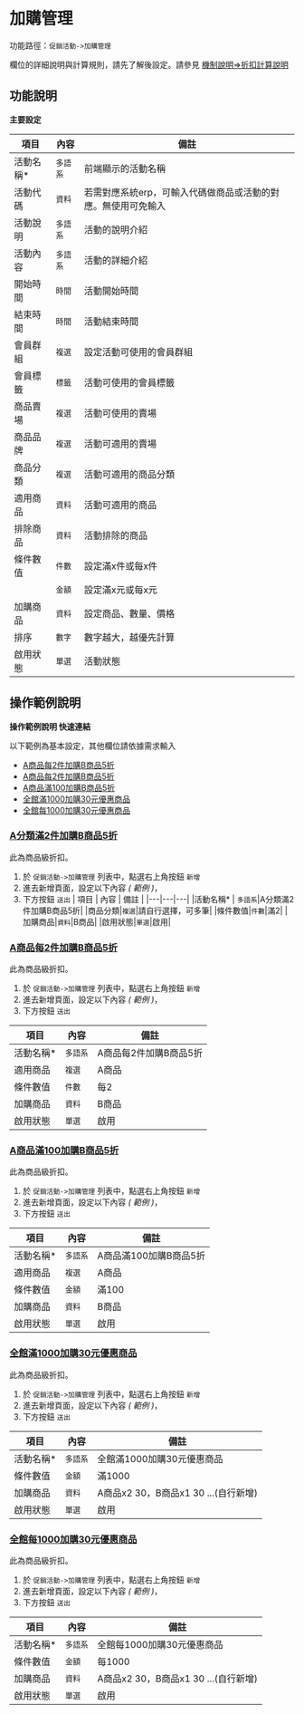 #  加購管理

功能路徑：`促銷活動->加購管理`

欄位的詳細說明與計算規則，請先了解後設定。請參見 [機制說明=>折扣計算說明](/guide/web#折扣說明與計算規則)


##  功能說明

**主要設定**

| 項目  | 內容 | 備註 |
|---|---|---|
|活動名稱* | `多語系`|前端顯示的活動名稱 |
|活動代碼|`資料`|若需對應系統erp，可輸入代碼做商品或活動的對應。無使用可免輸入|
|活動說明|`多語系`|活動的說明介紹|
|活動內容|`多語系`|活動的詳細介紹|
|開始時間|`時間`|活動開始時間|
|結束時間|`時間`|活動結束時間|
|會員群組|`複選`|設定活動可使用的會員群組|
|會員標籤|`標籤`|活動可使用的會員標籤|
|商品賣場|`複選`|活動可使用的賣場|
|商品品牌|`複選`|活動可適用的賣場|
|商品分類|`複選`|活動可適用的商品分類|
|適用商品|`資料`|活動可適用的商品|
|排除商品|`資料`|活動排除的商品|
|條件數值|`件數`|設定滿x件或每x件|
| |`金額`|設定滿x元或每x元|
|加購商品|`資料`|設定商品、數量、價格|
|排序|`數字`|數字越大，越優先計算|
|啟用狀態|`單選`|活動狀態|






## 操作範例說明

**操作範例說明 快速連結**

以下範例為基本設定，其他欄位請依據需求輸入

* [A商品每2件加購B商品5折](/guide/sale-addition#A商品每2件加購B商品5折)
* [A商品每2件加購B商品5折](/guide/sale-addition#A商品每2件加購B商品5折)
* [A商品滿100加購B商品5折](/guide/sale-addition#A商品滿100加購B商品5折)
* [全館滿1000加購30元優惠商品](/guide/sale-addition#全館滿1000加購30元優惠商品)
* [全館每1000加購30元優惠商品](/guide/sale-addition#全館每1000加購30元優惠商品)

### [A分類滿2件加購B商品5折](/guide/sale-addition#A分類滿2件加購B商品5折)

此為商品級折扣。

1. 於 `促銷活動->加購管理` 列表中，點選右上角按鈕 `新增`
2. 進去新增頁面，設定以下內容 _( 範例 )_，
3. 下方按鈕 `送出`
| 項目  | 內容 | 備註 |
|---|---|---|
|活動名稱* | `多語系`|A分類滿2件加購B商品5折|
|商品分類|`複選`|請自行選擇，可多筆|
|條件數值|`件數`|滿2|
|加購商品|`資料`|B商品|
|啟用狀態|`單選`|啟用|



### [A商品每2件加購B商品5折](/guide/sale-addition#A商品每2件加購B商品5折)

此為商品級折扣。

1. 於 `促銷活動->加購管理` 列表中，點選右上角按鈕 `新增`
2. 進去新增頁面，設定以下內容 _( 範例 )_，
3. 下方按鈕 `送出`


| 項目  | 內容 | 備註 |
|---|---|---|
|活動名稱* | `多語系`|A商品每2件加購B商品5折|
|適用商品|`複選`|A商品|
|條件數值|`件數`|每2|
|加購商品|`資料`|B商品|
|啟用狀態|`單選`|啟用|

### [A商品滿100加購B商品5折](/guide/sale-addition#A商品滿100加購B商品5折)

此為商品級折扣。

1. 於 `促銷活動->加購管理` 列表中，點選右上角按鈕 `新增`
2. 進去新增頁面，設定以下內容 _( 範例 )_，
3. 下方按鈕 `送出`


| 項目  | 內容 | 備註 |
|---|---|---|
|活動名稱* | `多語系`|A商品滿100加購B商品5折|
|適用商品|`複選`|A商品|
|條件數值|`金額`|滿100|
|加購商品|`資料`|B商品|
|啟用狀態|`單選`|啟用|


### [全館滿1000加購30元優惠商品](/guide/sale-addition#全館滿1000加購30元優惠商品)

此為商品級折扣。

1. 於 `促銷活動->加購管理` 列表中，點選右上角按鈕 `新增`
2. 進去新增頁面，設定以下內容 _( 範例 )_，
3. 下方按鈕 `送出`


| 項目  | 內容 | 備註 |
|---|---|---|
|活動名稱* | `多語系`|全館滿1000加購30元優惠商品|
|條件數值|`金額`|滿1000|
|加購商品|`資料`|A商品x2 30，B商品x1 30 ...(自行新增)|
|啟用狀態|`單選`|啟用|

### [全館每1000加購30元優惠商品](/guide/sale-addition#全館每1000加購30元優惠商品)

此為商品級折扣。

1. 於 `促銷活動->加購管理` 列表中，點選右上角按鈕 `新增`
2. 進去新增頁面，設定以下內容 _( 範例 )_，
3. 下方按鈕 `送出`


| 項目  | 內容 | 備註 |
|---|---|---|
|活動名稱* | `多語系`|全館每1000加購30元優惠商品|
|條件數值|`金額`|每1000|
|加購商品|`資料`|A商品x2 30，B商品x1 30 ...(自行新增)|
|啟用狀態|`單選`|啟用|
